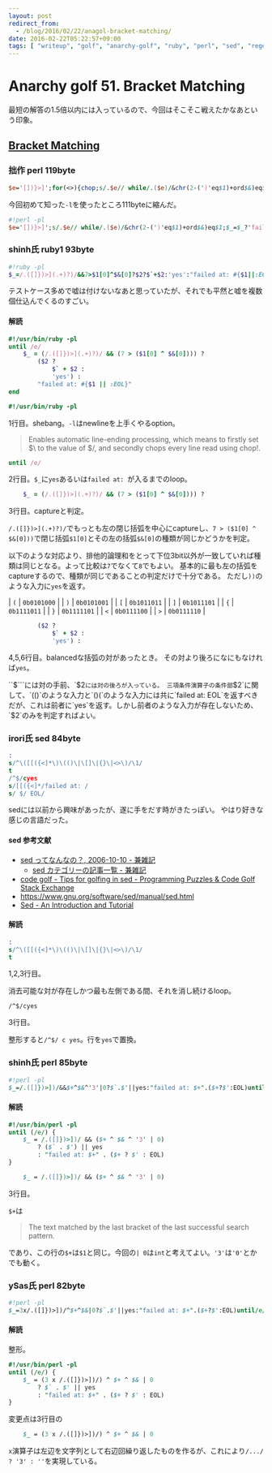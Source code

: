 ```yaml
---
layout: post
redirect_from:
  - /blog/2016/02/22/anagol-bracket-matching/
date: 2016-02-22T05:22:57+09:00
tags: [ "writeup", "golf", "anarchy-golf", "ruby", "perl", "sed", "regex", "greedy" ]
---
```


# Anarchy golf 51. Bracket Matching

最短の解答の1.5倍以内には入っているので、今回はそこそこ戦えたかなあという印象。

## [Bracket Matching](http://golf.shinh.org/p.rb?Bracket+Matching)

### 拙作 perl 119byte

``` perl
$e='[])}>]';for(<>){chop;s/.$e// while/.($e)/&chr(2-(')'eq$1)+ord$&)eq$1;print$_?'failed at: '.(/$e/?$&.$':EOL):yes,$/}
```

今回初めて知った`-l`を使ったところ111byteに縮んだ。

``` perl
#!perl -pl
$e='[])}>]';s/.$e// while/.($e)/&chr(2-(')'eq$1)+ord$&)eq$1;$_=$_?'failed at: '.(/$e/?$&.$':EOL):yes
```

### shinh氏 ruby1 93byte

``` ruby
#!ruby -pl
$_=/.([]})>](.+)?)/&&7>$1[0]^$&[0]?$2?$`+$2:'yes':"failed at: #{$1||:EOL}"until/e/
```

テストケース多めで嘘は付けないなあと思っていたが、それでも平然と嘘を複数個仕込んでくるのすごい。

#### 解読

``` ruby
#!/usr/bin/ruby -pl
until /e/
    $_ = (/.([]})>](.+)?)/ && (7 > ($1[0] ^ $&[0]))) ?
        ($2 ?
            $` + $2 :
            'yes') :
        "failed at: #{$1 || :EOL}"
end
```

``` ruby
#!/usr/bin/ruby -pl
```

1行目。shebang。`-l`はnewlineを上手くやるoption。

>   Enables automatic line-ending processing, which means to firstly set $\ to the value of $/, and secondly chops every line read using chop!.

``` ruby
until /e/
```

2行目。`$_`に`yes`あるいは`failed at: `が入るまでのloop。

``` ruby
    $_ = (/.([]})>](.+)?)/ && (7 > ($1[0] ^ $&[0]))) ?
```

3行目。captureと判定。

`/.([]})>](.+)?)/`でもっとも左の閉じ括弧を中心にcaptureし、`7 > ($1[0] ^ $&[0]))`で閉じ括弧`$1[0]`とその左の括弧`$&[0]`の種類が同じかどうかを判定。

以下のような対応より、排他的論理和をとって下位3bit以外が一致していれば種類は同じとなる。よって比較は`7`でなくて`8`でもよい。
基本的に最も左の括弧をcaptureするので、種類が同じであることの判定だけで十分である。
ただし`))`のような入力に`yes`を返す。

| `(` | `0b0101000` |
| `)` | `0b0101001` |
| `[` | `0b1011011` |
| `]` | `0b1011101` |
| `{` | `0b1111011` |
| `}` | `0b1111101` |
| `<` | `0b0111100` |
| `>` | `0b0111110` |


``` ruby
        ($2 ?
            $` + $2 :
            'yes') :
```

4,5,6行目。balancedな括弧の対があったとき。
その対より後ろになにもなければ`yes`。

``$```には対の手前、`$2`には対の後ろが入っている。
三項条件演算子の条件部`$2`に関して、`(()`のような入力と`()(`のような入力には共に`failed at: EOL`を返すべきだが、これは前者に`yes`を返す。しかし前者のような入力が存在しないため、`$2`のみを判定すればよい。

### irori氏 sed 84byte

``` sed
:
s/^\([[({<]*\)\(()\|\[]\|{}\|<>\)/\1/
t
/^$/cyes
s/[[({<]*/failed at: /
s/ $/ EOL/
```

sedには以前から興味があったが、遂に手をだす時がきたっぽい。
やはり好きな感じの言語だった。

#### sed 参考文献

-   [sed ってなんなの？, 2006-10-10 - 兼雑記](http://shinh.hatenablog.com/entries/2006/10/10)
    -   [sed カテゴリーの記事一覧 - 兼雑記](http://shinh.hatenablog.com/archive/category/sed)
-   [code golf - Tips for golfing in sed - Programming Puzzles & Code Golf Stack Exchange](http://codegolf.stackexchange.com/questions/51323/tips-for-golfing-in-sed)
-   <https://www.gnu.org/software/sed/manual/sed.html>
-   [Sed - An Introduction and Tutorial](http://www.grymoire.com/Unix/Sed.html)

#### 解読

``` sed
:
s/^\([[({<]*\)\(()\|\[]\|{}\|<>\)/\1/
t
```

1,2,3行目。

消去可能な対が存在しかつ最も左側である間、それを消し続けるloop。

`/^$/cyes`

3行目。

整形すると`/^$/ c yes`。行を`yes`で置換。

### shinh氏 perl 85byte

``` perl
#!perl -pl
$_=/.([]})>])/&&$+^$&^'3'|0?$`.$'||yes:"failed at: $+".($+?$':EOL)until/e/
```

#### 解読

``` perl
#!/usr/bin/perl -pl
until (/e/) {
    $_ = /.([]})>])/ && ($+ ^ $& ^ '3' | 0)
        ? ($` . $') || yes
        : "failed at: $+" . ($+ ? $' : EOL)
}
```

``` perl
    $_ = /.([]})>])/ && ($+ ^ $& ^ '3' | 0)
```

3行目。

`$+`は

>   The text matched by the last bracket of the last successful search pattern.

であり、この行の`$+`は`$1`と同じ。今回の`| 0`は`int`と考えてよい。`'3'`は`'0'`とかでも動く。

### ySas氏 perl 82byte

``` perl
#!perl -pl
$_=3x/.([]})>])/^$+^$&|0?$`.$'||yes:"failed at: $+".($+?$':EOL)until/e/
```

#### 解読

整形。

``` perl
#!/usr/bin/perl -pl
until (/e/) {
    $_ = (3 x /.([]})>])/) ^ $+ ^ $& | 0
        ? $` . $' || yes
        : "failed at: $+" . ($+ ? $' : EOL)
}
```

変更点は3行目の

``` perl
    $_ = (3 x /.([]})>])/) ^ $+ ^ $& | 0
```

`x`演算子は左辺を文字列として右辺回繰り返したものを作るが、これにより`/.../ ? '3' : ''`を実現している。
